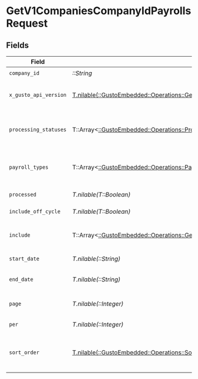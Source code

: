 # GetV1CompaniesCompanyIdPayrollsRequest


## Fields

| Field                                                                                                                                                                                                                        | Type                                                                                                                                                                                                                         | Required                                                                                                                                                                                                                     | Description                                                                                                                                                                                                                  | Example                                                                                                                                                                                                                      |
| ---------------------------------------------------------------------------------------------------------------------------------------------------------------------------------------------------------------------------- | ---------------------------------------------------------------------------------------------------------------------------------------------------------------------------------------------------------------------------- | ---------------------------------------------------------------------------------------------------------------------------------------------------------------------------------------------------------------------------- | ---------------------------------------------------------------------------------------------------------------------------------------------------------------------------------------------------------------------------- | ---------------------------------------------------------------------------------------------------------------------------------------------------------------------------------------------------------------------------- |
| `company_id`                                                                                                                                                                                                                 | *::String*                                                                                                                                                                                                                   | :heavy_check_mark:                                                                                                                                                                                                           | The UUID of the company                                                                                                                                                                                                      |                                                                                                                                                                                                                              |
| `x_gusto_api_version`                                                                                                                                                                                                        | [T.nilable(::GustoEmbedded::Operations::GetV1CompaniesCompanyIdPayrollsHeaderXGustoAPIVersion)](../../models/operations/getv1companiescompanyidpayrollsheaderxgustoapiversion.md)                                            | :heavy_minus_sign:                                                                                                                                                                                                           | Determines the date-based API version associated with your API call. If none is provided, your application's [minimum API version](https://docs.gusto.com/embedded-payroll/docs/api-versioning#minimum-api-version) is used. |                                                                                                                                                                                                                              |
| `processing_statuses`                                                                                                                                                                                                        | T::Array<[::GustoEmbedded::Operations::ProcessingStatuses](../../models/operations/processingstatuses.md)>                                                                                                                   | :heavy_minus_sign:                                                                                                                                                                                                           | Whether to include processed and/or unprocessed payrolls in the response, defaults to processed, for multiple attributes comma separate the values, i.e. `?processing_statuses=processed,unprocessed`                        |                                                                                                                                                                                                                              |
| `payroll_types`                                                                                                                                                                                                              | T::Array<[::GustoEmbedded::Operations::PayrollTypes](../../models/operations/payrolltypes.md)>                                                                                                                               | :heavy_minus_sign:                                                                                                                                                                                                           | Whether to include regular and/or off_cycle payrolls in the response, defaults to regular, for multiple attributes comma separate the values, i.e. `?payroll_types=regular,off_cycle`                                        |                                                                                                                                                                                                                              |
| `processed`                                                                                                                                                                                                                  | *T.nilable(T::Boolean)*                                                                                                                                                                                                      | :heavy_minus_sign:                                                                                                                                                                                                           | Whether to return processed or unprocessed payrolls                                                                                                                                                                          |                                                                                                                                                                                                                              |
| `include_off_cycle`                                                                                                                                                                                                          | *T.nilable(T::Boolean)*                                                                                                                                                                                                      | :heavy_minus_sign:                                                                                                                                                                                                           | Whether to include off cycle payrolls in the response                                                                                                                                                                        |                                                                                                                                                                                                                              |
| `include`                                                                                                                                                                                                                    | T::Array<[::GustoEmbedded::Operations::GetV1CompaniesCompanyIdPayrollsQueryParamInclude](../../models/operations/getv1companiescompanyidpayrollsqueryparaminclude.md)>                                                       | :heavy_minus_sign:                                                                                                                                                                                                           | Include the requested attribute in the response, for multiple attributes comma separate the values, i.e. `?include=benefits,deductions,taxes`                                                                                |                                                                                                                                                                                                                              |
| `start_date`                                                                                                                                                                                                                 | *T.nilable(::String)*                                                                                                                                                                                                        | :heavy_minus_sign:                                                                                                                                                                                                           | Return payrolls whose pay period is after the start date                                                                                                                                                                     | 2020-01-31                                                                                                                                                                                                                   |
| `end_date`                                                                                                                                                                                                                   | *T.nilable(::String)*                                                                                                                                                                                                        | :heavy_minus_sign:                                                                                                                                                                                                           | Return payrolls whose pay period is before the end date. If left empty, defaults to today's date.                                                                                                                            | 2020-01-31                                                                                                                                                                                                                   |
| `page`                                                                                                                                                                                                                       | *T.nilable(::Integer)*                                                                                                                                                                                                       | :heavy_minus_sign:                                                                                                                                                                                                           | The page that is requested. When unspecified, will load all objects unless endpoint forces pagination.                                                                                                                       |                                                                                                                                                                                                                              |
| `per`                                                                                                                                                                                                                        | *T.nilable(::Integer)*                                                                                                                                                                                                       | :heavy_minus_sign:                                                                                                                                                                                                           | Number of objects per page. For majority of endpoints will default to 25                                                                                                                                                     |                                                                                                                                                                                                                              |
| `sort_order`                                                                                                                                                                                                                 | [T.nilable(::GustoEmbedded::Operations::SortOrder)](../../models/operations/sortorder.md)                                                                                                                                    | :heavy_minus_sign:                                                                                                                                                                                                           | A string indicating whether to sort resulting events in ascending (asc) or descending (desc) chronological order. Events are sorted by their `timestamp`. Defaults to asc if left empty.                                     | asc                                                                                                                                                                                                                          |